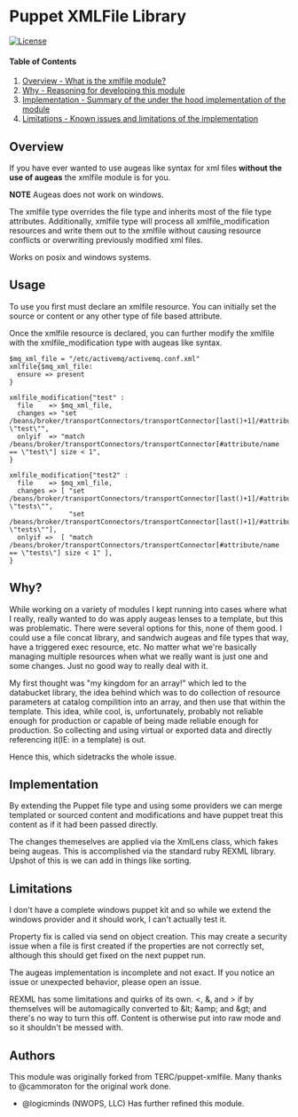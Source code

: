 # Puppet XMLFile Library

[![License](https://img.shields.io/github/license/voxpupuli/puppet-xmlfile.svg)](https://github.com/voxpupuli/puppet-xmlfile/blob/master/LICENSE)

#### Table of Contents

1. [Overview - What is the xmlfile module?](#overview)
2. [Why - Reasoning for developing this module ](#why?)
3. [Implementation - Summary of the under the hood implementation of the module ](#implementation)
4. [Limitations - Known issues and limitations of the implementation ](#limitations)

## Overview

If you have ever wanted to use augeas like syntax for xml files **without the use of augeas** the xmlfile module is for you.

**NOTE** Augeas does not work on windows.

The xmlfile type overrides the file type and inherits most of the file type attributes.
Additionally, xmlfile type will process all xmlfile_modification resources and write them out to the xmlfile without
causing resource conflicts or overwriting previously modified xml files.

Works on posix and windows systems.

## Usage

To use you first must declare an xmlfile resource. You can initially set the source or content or any other type of file
based attribute.

Once the xmlfile resource is declared, you can further modify the xmlfile with the xmlfile_modification type with augeas like syntax.

```
$mq_xml_file = "/etc/activemq/activemq.conf.xml"
xmlfile{$mq_xml_file:
  ensure => present
}

xmlfile_modification{"test" :
  file    => $mq_xml_file,
  changes => "set /beans/broker/transportConnectors/transportConnector[last()+1]/#attribute/name \"test\"",
  onlyif  => "match /beans/broker/transportConnectors/transportConnector[#attribute/name == \"test\"] size < 1",
}

xmlfile_modification{"test2" :
  file    => $mq_xml_file,
  changes => [ "set /beans/broker/transportConnectors/transportConnector[last()+1]/#attribute/name \"tests\"",
               "set /beans/broker/transportConnectors/transportConnector[last()+1]/#attribute/value \"tests\""],
  onlyif =>  [ "match /beans/broker/transportConnectors/transportConnector[#attribute/name == \"tests\"] size < 1" ],
}
```

## Why?

While working on a variety of modules I kept running into cases where what I really, really wanted to do was apply augeas
lenses to a template, but this was problematic. There were several options for this, none of them good. I could use a file
concat library, and sandwich augeas and file types that way, have a triggered exec resource, etc. No matter what we're basically
managing multiple resources when what we really want is just one and some changes. Just no good way to really deal with it.

My first thought was "my kingdom for an array!" which led to the databucket library, the idea behind which was to do
collection of resource parameters at catalog compilition into an array, and then use that within the template. This idea, while
cool, is, unfortunately, probably not reliable enough for production or capable of being made reliable enough for production. So
collecting and using virtual or exported data and directly referencing it(IE: in a template) is out.

Hence this, which sidetracks the whole issue.

## Implementation

By extending the Puppet file type and using some providers we can merge templated or sourced content and modifications and
have puppet treat this content as if it had been passed directly.

The changes themeselves are applied via the XmlLens class, which fakes being augeas. This is accomplished via the standard
ruby REXML library. Upshot of this is we can add in things like sorting.

## Limitations

I don't have a complete windows puppet kit and so while we extend the windows provider and it should work, I can't actually
test it.

Property fix is called via send on object creation. This may create a security issue when a file is first created if the properties are
not correctly set, although this should get fixed on the next puppet run.

The augeas implementation is incomplete and not exact. If you notice an issue or unexpected behavior, please open an issue.

REXML has some limitations and quirks of its own. <, &, and > if by themselves will be automagically converted to
&amp;lt; &amp;amp; and &amp;gt; and there's no way to turn this off. Content is otherwise put into raw mode and so it shouldn't be
messed with.

## Authors

This module was originally forked from TERC/puppet-xmlfile. Many thanks to @cammoraton for the original work done.

- @logicminds (NWOPS, LLC) Has further refined this module.
